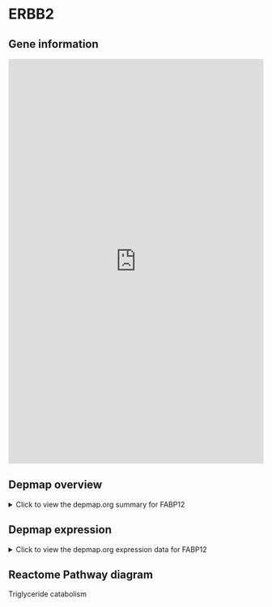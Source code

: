 <h1>ERBB2</h1>

<h2>Gene information</h2>
<iframe src="https://depmap.org/portal/gene/FABP12?tab=about" style="border:none;width:100%;height:800px"></iframe>

<h2>Depmap overview</h2>
<details>
  <summary>Click to view the depmap.org summary for FABP12</summary>
  <iframe src="https://depmap.org/portal/gene/FABP12?tab=overview" style="border:none;width:100%;height:800px"></iframe>
</details>

<h2>Depmap expression</h2>
<details>
  <summary>Click to view the depmap.org expression data for FABP12</summary>
  <iframe src="https://depmap.org/portal/gene/FABP12?tab=characterization" style="border:none;width:100%;height:800px"></iframe>
</details>



<h2>Reactome Pathway diagram</h2>
Triglyceride catabolism
<div id="diagramHolder"></div>

<script>
    //Creating the Reactome Diagram widget
    //Take into account a proxy needs to be set up in your server side pointing to www.reactome.org
    function onReactomeDiagramReady(){  //This function is automatically called when the widget code is ready to be used
        var diagram = Reactome.Diagram.create({
            "placeHolder" : "diagramHolder",
            "width" : 900,
            "height" : 500
        });

        //Initialising it to the "Hemostasis" pathway
        diagram.loadDiagram("R-HSA-163560");

        //Adding different listeners

        diagram.onDiagramLoaded(function (loaded) {
            console.info("Loaded ", loaded);
            diagram.flagItems("BAD");
	    diagram.flagItems("Q92934");
            if (loaded == "R-HSA-163560") diagram.selectItem("R-HSA-163560");
        });

     }
</script>



